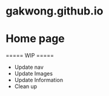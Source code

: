 # gakwong.github.io
# Home page


===== WIP =====

* Update nav
* Update Images
* Update Information
* Clean up 
